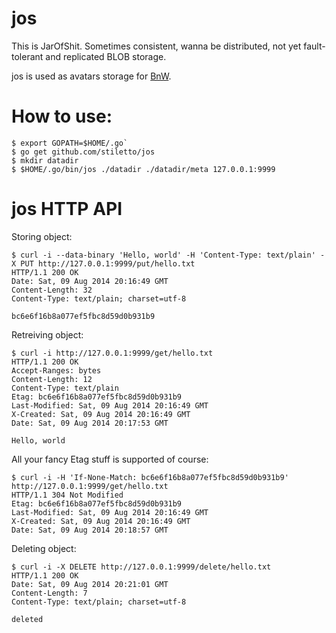 jos
===

This is JarOfShit. Sometimes consistent, wanna be distributed, not yet fault-tolerant and replicated BLOB storage.

jos is used as avatars storage for [BnW](http://bnw.im).

# How to use:

    $ export GOPATH=$HOME/.go`
    $ go get github.com/stiletto/jos
    $ mkdir datadir
    $ $HOME/.go/bin/jos ./datadir ./datadir/meta 127.0.0.1:9999

# jos HTTP API

Storing object:

    $ curl -i --data-binary 'Hello, world' -H 'Content-Type: text/plain' -X PUT http://127.0.0.1:9999/put/hello.txt
    HTTP/1.1 200 OK
    Date: Sat, 09 Aug 2014 20:16:49 GMT
    Content-Length: 32
    Content-Type: text/plain; charset=utf-8
    
    bc6e6f16b8a077ef5fbc8d59d0b931b9

Retreiving object:

    $ curl -i http://127.0.0.1:9999/get/hello.txt 
    HTTP/1.1 200 OK                                       
    Accept-Ranges: bytes
    Content-Length: 12
    Content-Type: text/plain
    Etag: bc6e6f16b8a077ef5fbc8d59d0b931b9
    Last-Modified: Sat, 09 Aug 2014 20:16:49 GMT
    X-Created: Sat, 09 Aug 2014 20:16:49 GMT
    Date: Sat, 09 Aug 2014 20:17:53 GMT
    
    Hello, world

All your fancy Etag stuff is supported of course:

    $ curl -i -H 'If-None-Match: bc6e6f16b8a077ef5fbc8d59d0b931b9' http://127.0.0.1:9999/get/hello.txt 
    HTTP/1.1 304 Not Modified                                                         
    Etag: bc6e6f16b8a077ef5fbc8d59d0b931b9
    Last-Modified: Sat, 09 Aug 2014 20:16:49 GMT
    X-Created: Sat, 09 Aug 2014 20:16:49 GMT
    Date: Sat, 09 Aug 2014 20:18:57 GMT
    

Deleting object:

    $ curl -i -X DELETE http://127.0.0.1:9999/delete/hello.txt                                  
    HTTP/1.1 200 OK
    Date: Sat, 09 Aug 2014 20:21:01 GMT
    Content-Length: 7
    Content-Type: text/plain; charset=utf-8
    
    deleted
